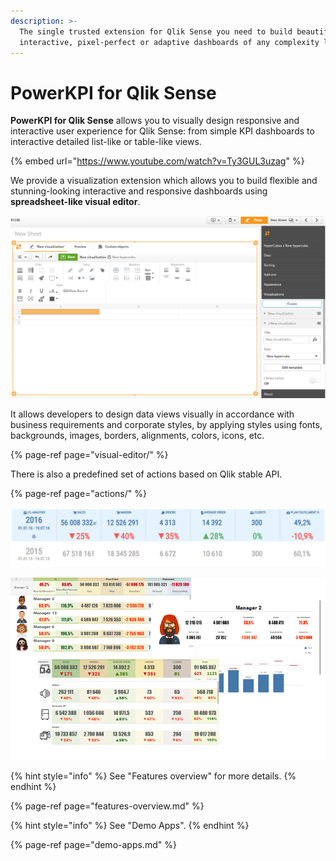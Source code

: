 ```yaml
---
description: >-
  The single trusted extension for Qlik Sense you need to build beautiful,
  interactive, pixel-perfect or adaptive dashboards of any complexity level
---
```


# PowerKPI for Qlik Sense

**PowerKPI for Qlik Sense** allows you to visually design responsive and interactive user experience for Qlik Sense: from simple KPI dashboards to interactive detailed list-like or table-like views.

{% embed url="https://www.youtube.com/watch?v=Ty3GUL3uzag" %}

We provide a visualization extension which allows you to build flexible and stunning-looking interactive and responsive dashboards using **spreadsheet-like visual editor**. 

![Visual Editor](.gitbook/assets/visualeditor.png)

It allows developers to design data views visually in accordance with business requirements and corporate styles, by applying styles using fonts, backgrounds, images, borders, alignments, colors, icons, etc. 

{% page-ref page="visual-editor/" %}

There is also a predefined set of actions based on Qlik stable API.

{% page-ref page="actions/" %}

![](.gitbook/assets/kpis.png)

![Examples](.gitbook/assets/visualizations.png)

{% hint style="info" %}
See "Features overview" for more details.
{% endhint %}

{% page-ref page="features-overview.md" %}

{% hint style="info" %}
See "Demo Apps".
{% endhint %}

{% page-ref page="demo-apps.md" %}

